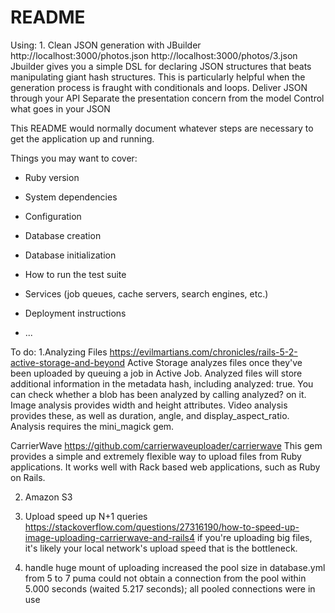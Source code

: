 # README

Using:
1.
Clean JSON generation with JBuilder
http://localhost:3000/photos.json
http://localhost:3000/photos/3.json
Jbuilder gives you a simple DSL for declaring JSON structures that beats manipulating giant hash structures. This is particularly helpful when the generation process is fraught with conditionals and loops.
Deliver JSON through your API
Separate the presentation concern from the model
Control what goes in your JSON



This README would normally document whatever steps are necessary to get the
application up and running.

Things you may want to cover:

* Ruby version

* System dependencies

* Configuration

* Database creation

* Database initialization

* How to run the test suite

* Services (job queues, cache servers, search engines, etc.)

* Deployment instructions

* ...

To do:
1.Analyzing Files 
https://evilmartians.com/chronicles/rails-5-2-active-storage-and-beyond
Active Storage analyzes files once they've been uploaded by queuing a job in Active Job. Analyzed files will store additional information in the metadata hash, including analyzed: true. You can check whether a blob has been analyzed by calling analyzed? on it.
Image analysis provides width and height attributes. Video analysis provides these, as well as duration, angle, and display_aspect_ratio.
Analysis requires the mini_magick gem.

CarrierWave
https://github.com/carrierwaveuploader/carrierwave
This gem provides a simple and extremely flexible way to upload files from Ruby applications. It works well with Rack based web applications, such as Ruby on Rails.

2. Amazon S3

3. Upload speed up N+1 queries
https://stackoverflow.com/questions/27316190/how-to-speed-up-image-uploading-carrierwave-and-rails4
if you're uploading big files, it's likely your local network's upload speed that is the bottleneck.

4. handle huge mount of uploading
increased the pool size in database.yml from 5 to 7
puma could not obtain a connection from the pool within 5.000 seconds (waited 5.217 seconds); all pooled connections were in use